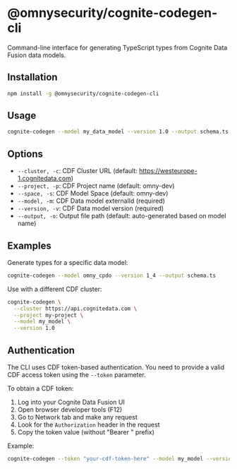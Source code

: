 # @omnysecurity/cognite-codegen-cli

Command-line interface for generating TypeScript types from Cognite Data Fusion data models.

## Installation

```bash
npm install -g @omnysecurity/cognite-codegen-cli
```

## Usage

```bash
cognite-codegen --model my_data_model --version 1.0 --output schema.ts
```

## Options

- `--cluster, -c`: CDF Cluster URL (default: https://westeurope-1.cognitedata.com)
- `--project, -p`: CDF Project name (default: omny-dev)
- `--space, -s`: CDF Model Space (default: omny-dev)
- `--model, -m`: CDF Data model externalId (required)
- `--version, -v`: CDF Data model version (required)
- `--output, -o`: Output file path (default: auto-generated based on model name)

## Examples

Generate types for a specific data model:

```bash
cognite-codegen --model omny_cpdo --version 1_4 --output schema.ts
```

Use with a different CDF cluster:

```bash
cognite-codegen \
  --cluster https://api.cognitedata.com \
  --project my-project \
  --model my_model \
  --version 1.0
```

## Authentication

The CLI uses CDF token-based authentication. You need to provide a valid CDF access token using the `--token` parameter.

To obtain a CDF token:

1. Log into your Cognite Data Fusion UI
2. Open browser developer tools (F12)
3. Go to Network tab and make any request
4. Look for the `Authorization` header in the request
5. Copy the token value (without "Bearer " prefix)

Example:

```bash
cognite-codegen --token "your-cdf-token-here" --model my_model --version 1.0
```
